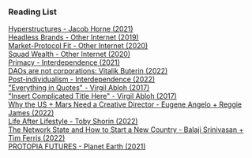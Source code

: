 ### Reading List

[Hyperstructures - Jacob Horne (2021)](https://jacob.energy/hyperstructures.html)\
[Headless Brands - Other Internet (2019)](https://otherinter.net/research/headless-brands/)\
[Market-Protocol Fit - Other Internet (2020)](https://otherinter.net/research/market-protocol-fit/)\
[Squad Wealth - Other Internet (2020)](https://otherinter.net/research/squad-wealth/)\
[Primacy - Interdependence (2021)](https://interdependence.fm/episodes/primacism-david-rudnick-on-the-struggle-for-primacy-type-and-poetrys-unique-value-in-an-age-of-digital-and-physical-conflict-and-percy-shelleys-mont-blanc-cwpBIPGY)\
[DAOs are not corporations: Vitalik Buterin (2022)](https://vitalik.ca/general/2022/09/20/daos.html)\
[Post-individualism - Interdependence (2022)](https://www.interdependence.fm/episodes/post-individualism-metalabels-and-web-3-with-yancey-strickler)\
["Everything in Quotes" - Virgil Abloh (2017)](https://www.youtube.com/watch?v=zKYp1t0-xYw&ab_channel=ColumbiaGSAPP)\
["Insert Complicated Title Here" - Virgil Abloh (2017)](https://www.youtube.com/watch?v=qie5VITX6eQ&t=1304s&ab_channel=HarvardGSD)\
[Why the US + Mars Need a Creative Director - Eugene Angelo + Reggie James (2022)](https://www.youtube.com/watch?v=2NP5A3I2stA&t=2s&ab_channel=Baukunst)\
[Life After Lifestyle - Toby Shorin (2022)](https://subpixel.space/entries/life-after-lifestyle/)\
[The Network State and How to Start a New Country - Balaji Srinivasan + Tim Ferris (2022)](https://www.youtube.com/watch?v=FV5SqIm5e90&ab_channel=TimFerriss/)\
[PROTOPIA FUTURES - Planet Earth (2021)](https://medium.com/protopia-futures/protopia-futures-framework-f3c2a5d09a1e)

